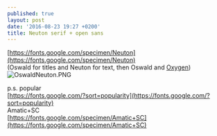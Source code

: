 ```yaml
---
published: true
layout: post
date: '2016-08-23 19:27 +0200'
title: Neuton serif + open sans
---
```

[https://fonts.google.com/specimen/Neuton](https://fonts.google.com/specimen/Neuton)  
(Oswald for titles and Neuton for text, then Oswald and [Oxygen](https://fonts.google.com/specimen/Oxygen))  
![OswaldNeuton.PNG]({{site.baseurl}}/media/OswaldNeuton.PNG)

p.s. popular  
[https://fonts.google.com/?sort=popularity](https://fonts.google.com/?sort=popularity)  
Amatic+SC  
[https://fonts.google.com/specimen/Amatic+SC](https://fonts.google.com/specimen/Amatic+SC)

